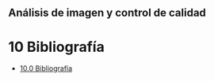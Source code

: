 ## Análisis de imagen y control de calidad

# 10 Bibliografía

* [10.0 Bibliografía](10.0%20Bibliografía.md)